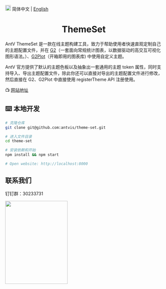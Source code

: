 <img src="https://gw.alipayobjects.com/zos/antfincdn/R8sN%24GNdh6/language.svg" width="18"> 简体中文 | [English](./README.en-US.md) 

<h1 align="center">
<b>ThemeSet</b>
</h1>

AntV ThemeSet 是一款在线主题构建工具，致力于帮助使用者快速直观定制自己的主题配置文件，并在 [G2](https://github.com/antvis/g2)（一套面向常规统计图表，以数据驱动的高交互可视化图形语法。）、[G2Plot](https://github.com/antvis/g2plot)（开箱即用的图表库) 中使用自定义主题。

AntV 官方提供了默认的主题色板以及抽象出一套通用的主题 token 属性，同时支持导入、导出主题配置文件，除此你还可以直接对导出的主题配置文件进行修改，然后直接在 G2、G2Plot 中直接使用 registerTheme API 注册使用。

📺  <a href="https://theme-set.antv.vision" target="_blank">网站地址</a>

## ⌨️ 本地开发

```bash
# 克隆仓库
git clone git@github.com:antvis/theme-set.git

# 进入文件目录
cd theme-set

# 安装依赖和开始
npm install && npm start

# Open website: http://localhost:8000
```

## 联系我们

钉钉群：30233731

<img src="https://gw.alipayobjects.com/zos/antfincdn/9sHnl5k%26u4/dingdingqun.png" width="200" height="266" />
